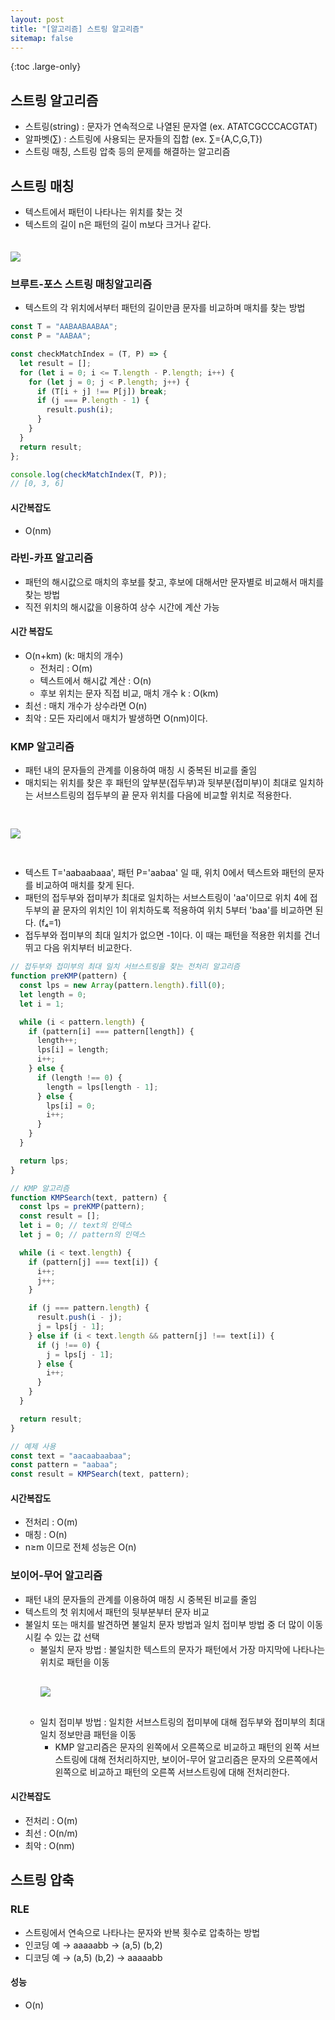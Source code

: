 ```yaml
---
layout: post
title: "[알고리즘] 스트링 알고리즘"
sitemap: false
---
```


{:toc .large-only}

## 스트링 알고리즘

- 스트링(string) : 문자가 연속적으로 나열된 문자열 (ex. ATATCGCCCACGTAT)
- 알파벳(∑) : 스트링에 사용되는 문자들의 집합 (ex. ∑={A,C,G,T})
- 스트링 매칭, 스트링 압축 등의 문제를 해결하는 알고리즘

## 스트링 매칭

- 텍스트에서 패턴이 나타나는 위치를 찾는 것
- 텍스트의 길이 n은 패턴의 길이 m보다 크거나 같다.

<img src="/assets/img/blog/2024-06-02-string_01.png" style="margin-top:20px;">

### 브루트-포스 스트링 매칭알고리즘

- 텍스트의 각 위치에서부터 패턴의 길이만큼 문자를 비교하며 매치를 찾는 방법

```js
const T = "AABAABAABAA";
const P = "AABAA";

const checkMatchIndex = (T, P) => {
  let result = [];
  for (let i = 0; i <= T.length - P.length; i++) {
    for (let j = 0; j < P.length; j++) {
      if (T[i + j] !== P[j]) break;
      if (j === P.length - 1) {
        result.push(i);
      }
    }
  }
  return result;
};

console.log(checkMatchIndex(T, P));
// [0, 3, 6]
```

#### 시간복잡도

- O(nm)

### 라빈-카프 알고리즘

- 패턴의 해시값으로 매치의 후보를 찾고, 후보에 대해서만 문자별로 비교해서 매치를 찾는 방법
- 직전 위치의 해시값을 이용하여 상수 시간에 계산 가능

#### 시간 복잡도

- O(n+km) (k: 매치의 개수)
  - 전처리 : O(m)
  - 텍스트에서 해시값 계산 : O(n)
  - 후보 위치는 문자 직접 비교, 매치 개수 k : O(km)
- 최선 : 매치 개수가 상수라면 O(n)
- 최악 : 모든 자리에서 매치가 발생하면 O(nm)이다.

### KMP 알고리즘

- 패턴 내의 문자들의 관계를 이용하여 매칭 시 중복된 비교를 줄임
- 매치되는 위치를 찾은 후 패턴의 앞부분(접두부)과 뒷부분(접미부)이 최대로 일치하는 서브스트링의 접두부의 끝 문자 위치를 다음에 비교할 위치로 적용한다.

<img src="/assets/img/blog/2024-06-02-string_02.png" style="margin:30px 0;">

- 텍스트 T='aabaabaaa', 패턴 P='aabaa' 일 때, 위치 0에서 텍스트와 패턴의 문자를 비교하여 매치를 찾게 된다.
- 패턴의 접두부와 접미부가 최대로 일치하는 서브스트링이 'aa'이므로 위치 4에 접두부의 끝 문자의 위치인 1이 위치하도록 적용하여 위치 5부터 'baa'를 비교하면 된다. (f₄=1)
- 접두부와 접미부의 최대 일치가 없으면 -1이다. 이 때는 패턴을 적용한 위치를 건너뛰고 다음 위치부터 비교한다.

```js
// 접두부와 접미부의 최대 일치 서브스트링을 찾는 전처리 알고리즘
function preKMP(pattern) {
  const lps = new Array(pattern.length).fill(0);
  let length = 0;
  let i = 1;

  while (i < pattern.length) {
    if (pattern[i] === pattern[length]) {
      length++;
      lps[i] = length;
      i++;
    } else {
      if (length !== 0) {
        length = lps[length - 1];
      } else {
        lps[i] = 0;
        i++;
      }
    }
  }

  return lps;
}

// KMP 알고리즘
function KMPSearch(text, pattern) {
  const lps = preKMP(pattern);
  const result = [];
  let i = 0; // text의 인덱스
  let j = 0; // pattern의 인덱스

  while (i < text.length) {
    if (pattern[j] === text[i]) {
      i++;
      j++;
    }

    if (j === pattern.length) {
      result.push(i - j);
      j = lps[j - 1];
    } else if (i < text.length && pattern[j] !== text[i]) {
      if (j !== 0) {
        j = lps[j - 1];
      } else {
        i++;
      }
    }
  }

  return result;
}

// 예제 사용
const text = "aacaabaabaa";
const pattern = "aabaa";
const result = KMPSearch(text, pattern);
```

#### 시간복잡도

- 전처리 : O(m)
- 매칭 : O(n)
- n≥m 이므로 전체 성능은 O(n)

### 보이어-무어 알고리즘

- 패턴 내의 문자들의 관계를 이용하여 매칭 시 중복된 비교를 줄임
- 텍스트의 첫 위치에서 패턴의 뒷부분부터 문자 비교
- 불일치 또는 매치를 발견하면 불일치 문자 방법과 일치 접미부 방법 중 더 많이 이동시킬 수 있는 값 선택
  - 불일치 문자 방법 : 불일치한 텍스트의 문자가 패턴에서 가장 마지막에 나타나는 위치로 패턴을 이동
    <img src="/assets/img/blog/2024-06-02-string_03.png" style="display:block;margin:30px 0;">
  - 일치 접미부 방법 : 일치한 서브스트링의 접미부에 대해 접두부와 접미부의 최대 일치 정보만큼 패턴을 이동
    - KMP 알고리즘은 문자의 왼쪽에서 오른쪽으로 비교하고 패턴의 왼쪽 서브스트링에 대해 전처리하지만, 보이어-무어 알고리즘은 문자의 오른쪽에서 왼쪽으로 비교하고 패턴의 오른쪽 서브스트링에 대해 전처리한다.

#### 시간복잡도

- 전처리 : O(m)
- 최선 : O(n/m)
- 최악 : O(nm)

## 스트링 압축

### RLE

- 스트링에서 연속으로 나타나는 문자와 반복 횟수로 압축하는 방법
- 인코딩 예 → aaaaabb → (a,5) (b,2)
- 디코딩 예 → (a,5) (b,2) → aaaaabb

#### 성능

- O(n)
